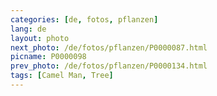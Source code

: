 ```yaml
---
categories: [de, fotos, pflanzen]
lang: de
layout: photo
next_photo: /de/fotos/pflanzen/P0000087.html
picname: P0000098
prev_photo: /de/fotos/pflanzen/P0000134.html
tags: [Camel Man, Tree]
---
```

